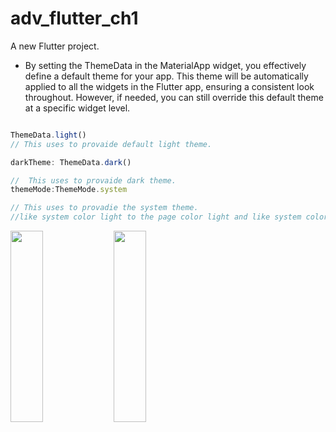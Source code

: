 # adv_flutter_ch1

A new Flutter project.


* By setting the ThemeData in the MaterialApp widget, you effectively define a default theme for your app. This theme will be automatically applied to all the widgets in the Flutter app, ensuring a consistent look throughout. However, if needed, you can still override this default theme at a specific widget level.
```javascript

ThemeData.light()
// This uses to provaide default light theme.

darkTheme: ThemeData.dark()

//  This uses to provaide dark theme.
themeMode:ThemeMode.system

// This uses to provadie the system theme.
//like system color light to the page color light and like system color dark to the page color dark

```


<p>
  <img src="https://github.com/Krupaparmar30/AdvFlutterCh1/assets/149374671/add185ee-6517-4841-aa66-d14dbb95f723"height=28% width=32%>
    <img src="https://github.com/Krupaparmar30/AdvFlutterCh1/assets/149374671/bb9b043a-b366-4f9e-98ce-68591946f454"height=28% width=32%>

</p>
